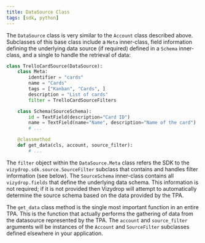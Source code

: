 ```yaml
---
title: DataSource Class
tags: [sdk, python]
---
```


The `DataSource` class is very similar to the `Account` class described above.  Subclasses of this base class include a `Meta` inner-class, field information defining the underlying data source (if required) defined in a `Schema` inner-class, and a single to handle the retrieval of data:

```python
class TrelloCardSource(DataSource):
    class Meta:
        identifier = "cards"
        name = "Cards"
        tags = ["Kanban", "Cards", ]
        description = "List of cards"
        filter = TrelloCardSourceFilters

    class Schema(SourceSchema):
        id = TextField(description="Card ID")
        name = TextField(name="Name", description="Name of the card")
        # ...

    @classmethod
    def get_data(cls, account, source_filter):
    	# ...
```

The `filter` object within the `DataSource.Meta` class refers the SDK to the `vizydrop.sdk.source.SourceFilter` subclass that contains and handles filter information (see below).  The `SourceSchema` inner-class contains all `vizydrop.fields` that define the underlying data schema.  This information is not required; if it is not provided then Vizydrop will attempt to automatically determine the source schema based on the data provided by the TPA.

The `get_data` class method is the single most important function in an entire TPA.  This is the function that actually performs the gathering of data from the datasource represented by the TPA.  The `account` and `source_filter` arguments will be instances of the `Account` and `SourceFilter` subclasses defined elsewhere in your application.

